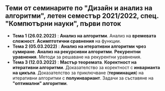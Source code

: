 ## Теми от семинарите по "Дизайн и анализ на алгоритми", летен семестър 2021/2022, спец. "Компютърни науки", първи поток ##

- **Тема 1 (26.02.2022)** : **Анализ на алгоритми**. Анализ на **времевата сложност**. **Асимптотични сравнения** на функции.  
- **Тема 2 (05.03.2022)** : **Анализ на итеративни алгоритми чрез сумиране**. **Анализ на рекурсивни алгоритми**. **Рекурентни уравнения**. Методи за решаване на рекурентни уравнения.  
- **Тема 3 (12.03.2022)** : **Мастър теоремата**. **Коректност на итеративни алгоритми**. Доказателство за коректност с **инварианта на цикъла**. Доказателство за приключване (**терминация**) на итеративни алгоритми с **полуинвариант**. Задачи за съставяне на **"оптимални" алгоритми**.  
